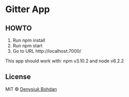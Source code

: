 # Gitter App

## HOWTO

1. Run npm install
2. Run npm start
3. Go to URL http://localhost:7000/


This app should work with:
npm  v3.10.2 and
node v6.2.2

## License

MIT © [Denysiuk Bohdan](https://github.com/Kotuhan)

